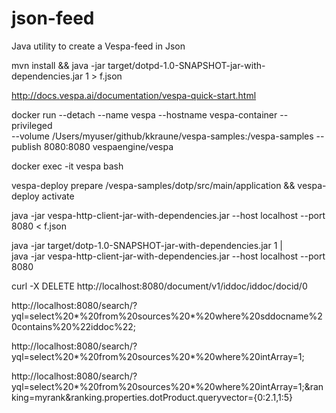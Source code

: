 # json-feed
Java utility to create a Vespa-feed in Json

mvn install && java -jar target/dotpd-1.0-SNAPSHOT-jar-with-dependencies.jar 1 > f.json

http://docs.vespa.ai/documentation/vespa-quick-start.html

docker run --detach --name vespa --hostname vespa-container --privileged \
  --volume /Users/myuser/github/kkraune/vespa-samples:/vespa-samples --publish 8080:8080 vespaengine/vespa

docker exec -it vespa bash

vespa-deploy prepare /vespa-samples/dotp/src/main/application && vespa-deploy activate

java -jar vespa-http-client-jar-with-dependencies.jar --host localhost --port 8080 < f.json

java -jar target/dotp-1.0-SNAPSHOT-jar-with-dependencies.jar 1 | \
  java -jar vespa-http-client-jar-with-dependencies.jar --host localhost --port 8080

curl -X DELETE http://localhost:8080/document/v1/iddoc/iddoc/docid/0

http://localhost:8080/search/?yql=select%20*%20from%20sources%20*%20where%20sddocname%20contains%20%22iddoc%22;

http://localhost:8080/search/?yql=select%20*%20from%20sources%20*%20where%20intArray=1;

http://localhost:8080/search/?yql=select%20*%20from%20sources%20*%20where%20intArray=1;&ranking=myrank&ranking.properties.dotProduct.queryvector={0:2.1,1:5}
